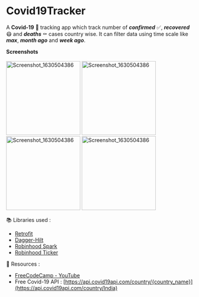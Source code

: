 # Covid19Tracker
A **Covid-19** 🦠 tracking app which track number of **_confirmed_** ✅, **_recovered_** 😷 and **_deaths_** ⚰ cases country wise. It can filter data using time scale like **_max_**, **_month ago_** and **_week ago_**.

**Screenshots**
<br>
<br>
<img src="https://user-images.githubusercontent.com/86999890/135721242-f787a947-8853-4a70-b5fd-f0fa382fcfaa.jpeg" alt="Screenshot_1630504386" width="200"/>
<img src="https://user-images.githubusercontent.com/86999890/135721245-42da79fc-f900-40d2-a3c7-a52107e4144f.jpeg" alt="Screenshot_1630504386" width="200"/>
<img src="https://user-images.githubusercontent.com/86999890/135721246-526a4794-29fe-4673-9cf5-3c180e9ed29b.jpeg" alt="Screenshot_1630504386" width="200"/>
<img src="https://user-images.githubusercontent.com/86999890/135721247-55dfb3bf-8d6c-472d-8330-5114a4d76469.jpeg" alt="Screenshot_1630504386" width="200"/>

📚 Libraries used :
* [Retrofit](https://square.github.io/retrofit/)
* [Dagger-Hilt](https://developer.android.com/training/dependency-injection/hilt-android)
* [Robinhood Spark](https://github.com/robinhood/spark)
* [Robinhood Ticker](https://github.com/robinhood/ticker)

🔗 Resources :
- [FreeCodeCamp - YouTube](https://youtu.be/4gMDR69DB6A)
- Free Covid-19 API : [https://api.covid19api.com/country/{country_name}](https://api.covid19api.com/country/India)
